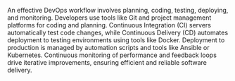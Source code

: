 An effective DevOps workflow involves planning, coding, testing, deploying, and monitoring. Developers use tools like Git and project management platforms for coding and planning. Continuous Integration (CI) servers automatically test code changes, while Continuous Delivery (CD) automates deployment to testing environments using tools like Docker. Deployment to production is managed by automation scripts and tools like Ansible or Kubernetes. Continuous monitoring of performance and feedback loops drive iterative improvements, ensuring efficient and reliable software delivery.